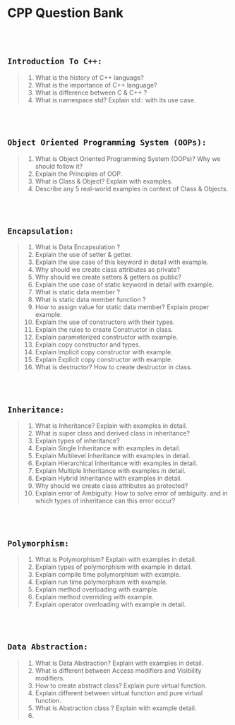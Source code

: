 # CPP Question Bank

<br><br>

## `Introduction To C++:`

>  1. What is the history of C++ language?
>  2. What is the importance of C++ language?
>  3. What is difference between C & C++ ?
>  4. What is namespace std? Explain std:: with its use case.

<br><br>

## `Object Oriented Programming System (OOPs):`

> 1. What is Object Oriented Programming System (OOPs)? Why we should follow it?
> 2. Explain the Principles of OOP.
> 3. What is Class & Object? Explain with examples.
> 4. Describe any 5 real-world examples in context of Class & Objects.

<br><br>

## `Encapsulation:`

> 1. What is Data Encapsulation ?
> 2. Explain the use of setter & getter.
> 3. Explain the use case of this keyword in detail with example.
> 4. Why should we create class attributes as private?
> 5. Why should we create setters & getters as public?
> 6. Explain the use case of static keyword in detail with example.
> 7. What is static data member ?
> 8. What is static data member function ?
> 9. How to assign value for static data member? Explain proper example.
> 10. Explain the use of constructors with their types.
> 11. Explain the rules to create Constructor in class.
> 12. Explain parameterized constructor with example.
> 13. Explain copy constructor and types.
> 14. Explain Implicit copy constructor with example.
> 15. Explain Explicit copy constructor with example.
> 16. What is destructor? How to create destructor in class.

<br><br>

## `Inheritance:`

> 1. What is Inheritance? Explain with examples in detail.
> 2. What is super class and derived class in inheritance?
> 3. Explain types of inheritance?
> 4. Explain Single Inheritance with examples in detail.
> 5. Explain Multilevel Inheritance with examples in detail.
> 6. Explain Hierarchical Inheritance with examples in detail.
> 7. Explain Multiple Inheritance with examples in detail.
> 8. Explain Hybrid Inheritance with examples in detail.
> 9. Why should we create class attributes as protected?
> 10. Explain error of Ambiguity. How to solve error of ambiguity. and in which types of inheritance can this error occur?


<br><br>

## `Polymorphism:`

> 1. What is Polymorphism? Explain with examples in detail.
> 2. Explain types of polymorphism with example in detail.
> 3. Explain compile time polymorphism with example.
> 4. Explain run time polymorphism with example.
> 5. Explain method overloading with example.
> 6. Explain method overriding with example.
> 7. Explain operator overloading with example in detail.

<br><br>


## `Data Abstraction:`

> 1. What is Data Abstraction? Explain with examples in detail.
> 2. What is different between Access modifiers and Visibility modifiers.
> 3. How to create abstract class? Explain pure virtual function.
> 4. Explain different between virtual function and pure virtual function.
> 5. What is Abstraction class ? Explain with example detail.
> 6.  








